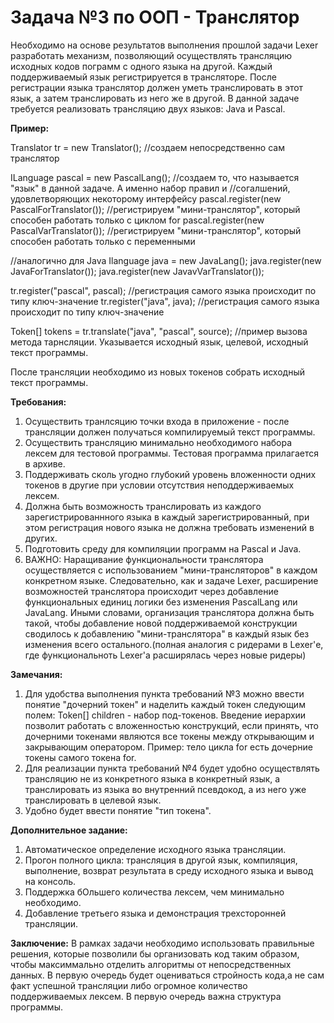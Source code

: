 # Задача №3 по ООП - Транслятор

Необходимо на основе результатов выполнения прошлой задачи Lexer разработать механизм, позволяющий осуществлять трансляцию исходных кодов пограмм с одного языка на другой. Каждый поддерживаемый язык регистрируется в трансляторе. После регистрации языка транслятор должен уметь транслировать в этот язык, а затем транслировать из него же в другой. В данной задаче требуется реализовать трансляцию двух языков: Java и Pascal.

**Пример:**

Translator tr = new Translator(); //создаем непосредственно сам транслятор
	
ILanguage pascal = new PascalLang(); //создаем то, что называется "язык" в данной задаче. А именно набор правил и 					     //согалшений, удовлетворяющих некоторому интерфейсу
pascal.register(new PascalForTranslator()); //регистрируем "мини-транслятор", который способен работать только с циклом for
pascal.register(new PascalVarTranslator()); //регистрируем "мини-транслятор", который способен работать только с переменными

//аналогично для Java
Ilanguage java = new JavaLang();
java.register(new JavaForTranslator());
java.register(new JavavVarTranslator());

tr.register("pascal", pascal); //регистрация самого языка происходит по типу ключ-значение
tr.register("java", java); //регистрация самого языка происходит по типу ключ-значение

Token[] tokens = tr.translate("java", "pascal", source); //пример вызова метода тарнсляции. Указывается исходный язык, целевой, исходный текст программы.

После трансляции необходимо из новых токенов собрать исходный текст программы.

**Требования:**
1. Осуществить транлсяцию точки входа в приложение - после трансляции должен получаться компилируемый текст программы.
2. Осуществить трансляцию минимально необходимого набора лексем для тестовой программы. Тестовая программа прилагается в архиве.
3. Поддерживать сколь угодно глубокий уровень вложенности одних токенов в другие при условии отсутствия неподдерживаемых лексем.
4. Должна быть возможность транслировать из каждого зарегистрированнного языка в каждый зарегистрированный, при этом регистрация нового языка не должна требовать изменений в других. 
5. Подготовить среду для компиляции программ на Pascal и Java.
6. ВАЖНО: Наращивание функциональности транслятора осуществляется с использованием "мини-трансляторов" в каждом конкретном языке. Следовательно, как и задаче Lexer, расширение возможностей транслятора происходит через добавление функциональных единиц логики без изменения PascalLang или JavaLang. Иными словами, организация транслятора должна быть такой, чтобы добавление новой поддерживаемой конструкции сводилось к добавлению "мини-транслятора" в каждый язык без изменения всего остального.(полная аналогия с ридерами в Lexer'е, где функциональноть Lexer'а расширялась через новые ридеры)

**Замечания:**
1. Для удобства выполнения пункта требований №3 можно ввести понятие "дочерний токен" и наделить каждый токен следующим полем:
  Token[] children - набор под-токенов. 
  Введение иерархии позволит работать с вложенностью конструкций, если принять, что дочерними токенами являются все токены между открывающим и закрывающим оператором.
	Пример: тело цикла for есть дочерние токены самого токена for.
2. Для реализации пункта требований №4 будет удобно осуществлять трансляцию не из конкретного языка в конкретный язык, а транслировать из языка во внутренний псевдокод, а из него уже транслировать в целевой язык.
3. Удобно будет ввести понятие "тип токена".

**Дополнительное задание:**
1. Автоматическое определение исходного языка трансляции.
2. Прогон полного цикла: трансляция в другой язык, компиляция, выполнение, возврат результата в среду исходного языка и вывод на консоль.
3. Поддержка бОльшего количества лексем, чем минимально необходимо.
4. Добавление третьего языка и демонстрация трехсторонней трансляции.

**Заключение:**
В рамках задачи необходимо использовать правильные решения, которые позволили бы организовать код таким образом, чтобы максиммально отделить алгоритмы от непосредственных данных. В первую очередь будет оцениваться стройность кода,а не сам факт успешной трансляции либо огромное количество поддерживаемых лексем. В первую очередь важна структура программы.
														
